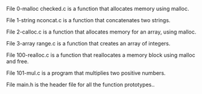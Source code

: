 File 0-malloc checked.c is a function that allocates memory using malloc.

File 1-string nconcat.c is a function that concatenates two strings.

File 2-calloc.c is a function that allocates memory for an array, using malloc.

File 3-array range.c is a function that creates an array of integers.

File 100-realloc.c is a function that reallocates a memory block using malloc and free.

File 101-mul.c is a program that multiplies two positive numbers.

File main.h is the header file for all the function prototypes..
